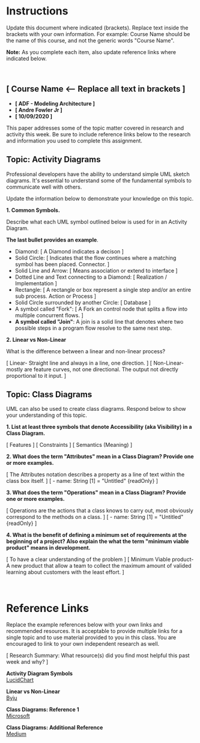 # Instructions 
Update this document where indicated (brackets). Replace text inside the brackets with your own information. For example: Course Name should be the name of this course, and not the generic words "Course Name".

**Note:** As you complete each item, also update reference links where indicated below. 

<br>

## [ Course Name <-- Replace all text in brackets ] 

* **[ ADF - Modeling Architecture ]**
* **[ Andre Fowler Jr ]**
* **[ 10/09/2020 ]**

This paper addresses some of the topic matter covered in research and activity this week. Be sure to include reference links below to the research and information you used to complete this assignment.

## Topic: Activity Diagrams
Professional developers have the ability to understand simple UML sketch diagrams. It's essential to understand some of the fundamental symbols to communicate well with others. 

Update the information below to demonstrate your knowledge on this topic.   

**1. Common Symbols.**

Describe what each UML symbol outlined below is used for in an Activity Diagram. 

**The last bullet provides an example**.

* Diamond: [ A Diamond indicates a decison ] 
* Solid Circle: [ Indicates that the flow continues where a matching symbol has been placed. Connector. ] 
* Solid Line and Arrow: [ Means association or extend to interface ]
* Dotted Line and Text connecting to a Diamond: [ Realization / Implementation ]
* Rectangle: [ A rectangle or box represent a single step and/or an entire sub process. Action or Process ]
* Solid Circle surrounded by another Circle: [ Database ]
* A symbol called "Fork": [ A Fork an control node that splits a flow into multiple concurrent flows.  ]
* **A symbol called "Join"**: A join is a solid line that denotes where two possible steps in a program flow resolve to the same next step. 


**2. Linear vs Non-Linear**

What is the difference between a linear and non-linear process? 

[ Linear- Straight line and always in a line, one direction. ]
[ Non-Linear- mostly are feature curves, not one directional. The output not directly proportional to it input. ]

## Topic: Class Diagrams
UML can also be used to create class diagrams. Respond below to show your understanding of this topic.   

**1. List at least three symbols that denote Accessibility (aka Visibility) in a Class Diagram.**

[ Features ]
[ Constraints ]
[ Semantics (Meaning) ]

**2. What does the term "Attributes" mean in a Class Diagram? Provide one or more examples.**

[ The Attributes notation describes a property as a line of text within the class box itself. ]
[ - name: String [1] = "Untitled" {readOnly} ]   

**3. What does the term "Operations" mean in a Class Diagram? Provide one or more examples.**

[ Operations are the actions that a class knows to carry out, most obviously correspond to the methods on a class. ]
[ - name: String [1] = "Untitled" {readOnly} ]


**4. What is the benefit of defining a minimum set of requirements at the beginning of a project? Also explain the what the term "minimum viable product" means in development.**  

[ To have a clear understanding of the problem  ]
[ Minimum Viable product- A new product that allow a team to collect the maximum amount of valided learning about customers with the least effort. ]


<br>

# Reference Links
Replace the example references below with your own links and recommended resources. It is acceptable to provide multiple links for a single topic and to use material provided to you in this class. You are encouraged to link to your own independent research as well. 

[ Research Summary: What resource(s) did you find most helpful this past week and why? ]

**Activity Diagram Symbols**  
[  LucidChart ](https://www.lucidchart.com/pages/uml-activity-diagram)  

**Linear vs Non-Linear**  
[Byju](https://byjus.com/maths/difference-between-linear-and-nonlinear-equations/)

**Class Diagrams: Reference 1**  
[Microsoft](https://docs.microsoft.com/nl-be/visualstudio/modeling/uml-class-diagrams-reference?view=vs-2015)

**Class Diagrams: Additional Reference**  
[Medium](https://medium.com/federicohaag/uml-unified-modeling-language-5a2a0c2fb973)




